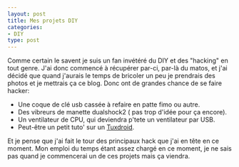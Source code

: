 ```yaml
---
layout: post
title: Mes projets DIY
categories:
- DIY
type: post
---
```

Comme certain le savent je suis un fan invétéré du DIY et des "hacking" en tout genre. J'ai donc commencé à récupérer par-ci, par-là du matos, et j'ai décidé que quand j'aurais le temps de bricoler un peu je prendrais des photos et je mettrais ça ce blog. Donc ont de grandes chance de se faire hacker:

* Une coque de clé usb cassée à refaire en patte fimo ou autre.
* Des vibreurs de manette dualshock2 ( pas trop d'idée pour ça encore).
* Un ventilateur de CPU, qui deviendra p'tete un ventilateur par USB.
* Peut-être un petit tuto' sur un [Tuxdroid](http://www.robotblog.fr/robotique-fun-et-intelligente/tux-droid-le-robot-pingouin-323).

Et je pense que j'ai fait le tour des principaux hack que j'ai en tête en ce moment. Mon emploi du temps étant assez chargé en ce moment, je ne sais pas quand je commencerai un de ces projets mais ça viendra.
